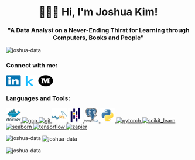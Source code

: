 <h1 align="center">🙋🏻‍♂️ Hi, I'm Joshua Kim!</h1>
<h3 align="center">"A Data Analyst on a Never-Ending Thirst for Learning through Computers, Books and People"</h3>

<p align="left"> <img src="https://komarev.com/ghpvc/?username=joshua-data&label=Profile%20views&color=0e75b6&style=flat" alt="joshua-data" /> </p>

<h3 align="left">Connect with me:</h3>
<p align="left">
<a href="https://linkedin.com/in/joshuajsk" target="blank"><img align="center" src="/images/linkedin_logo.png" alt="joshuajsk" height="30" width="40" /></a>
<a href="https://kaggle.com/joshuajsk" target="blank"><img align="center" src="/images/kaggle_logo.png" alt="joshuajsk" height="30" width="40" /></a>
<a href="https://medium.com/@joshua-data" target="blank"><img align="center" src="/images/medium_logo.png" alt="@joshua-data" height="30" width="40" /></a>
</p>

<h3 align="left">Languages and Tools:</h3>
<p align="left"> <a href="https://www.docker.com/" target="_blank" rel="noreferrer"> <img src="https://raw.githubusercontent.com/devicons/devicon/master/icons/docker/docker-original-wordmark.svg" alt="docker" width="40" height="40"/> </a> <a href="https://cloud.google.com" target="_blank" rel="noreferrer"> <img src="https://www.vectorlogo.zone/logos/google_cloud/google_cloud-icon.svg" alt="gcp" width="40" height="40"/> </a> <a href="https://git-scm.com/" target="_blank" rel="noreferrer"> <img src="https://www.vectorlogo.zone/logos/git-scm/git-scm-icon.svg" alt="git" width="40" height="40"/> </a> <a href="https://www.mysql.com/" target="_blank" rel="noreferrer"> <img src="https://raw.githubusercontent.com/devicons/devicon/master/icons/mysql/mysql-original-wordmark.svg" alt="mysql" width="40" height="40"/> </a> <a href="https://pandas.pydata.org/" target="_blank" rel="noreferrer"> <img src="https://raw.githubusercontent.com/devicons/devicon/2ae2a900d2f041da66e950e4d48052658d850630/icons/pandas/pandas-original.svg" alt="pandas" width="40" height="40"/> </a> <a href="https://www.postgresql.org" target="_blank" rel="noreferrer"> <img src="https://raw.githubusercontent.com/devicons/devicon/master/icons/postgresql/postgresql-original-wordmark.svg" alt="postgresql" width="40" height="40"/> </a> <a href="https://www.python.org" target="_blank" rel="noreferrer"> <img src="https://raw.githubusercontent.com/devicons/devicon/master/icons/python/python-original.svg" alt="python" width="40" height="40"/> </a> <a href="https://pytorch.org/" target="_blank" rel="noreferrer"> <img src="https://www.vectorlogo.zone/logos/pytorch/pytorch-icon.svg" alt="pytorch" width="40" height="40"/> </a> <a href="https://scikit-learn.org/" target="_blank" rel="noreferrer"> <img src="https://upload.wikimedia.org/wikipedia/commons/0/05/Scikit_learn_logo_small.svg" alt="scikit_learn" width="40" height="40"/> </a> <a href="https://seaborn.pydata.org/" target="_blank" rel="noreferrer"> <img src="https://seaborn.pydata.org/_images/logo-mark-lightbg.svg" alt="seaborn" width="40" height="40"/> </a> <a href="https://www.tensorflow.org" target="_blank" rel="noreferrer"> <img src="https://www.vectorlogo.zone/logos/tensorflow/tensorflow-icon.svg" alt="tensorflow" width="40" height="40"/> </a> <a href="https://zapier.com" target="_blank" rel="noreferrer"> <img src="https://www.vectorlogo.zone/logos/zapier/zapier-icon.svg" alt="zapier" width="40" height="40"/> </a> </p>

<p><img align="left" src="https://github-readme-stats.vercel.app/api/top-langs?username=joshua-data&show_icons=true&locale=en&layout=compact" alt="joshua-data" /></p>

<p>&nbsp;<img align="center" src="https://github-readme-stats.vercel.app/api?username=joshua-data&show_icons=true&locale=en" alt="joshua-data" /></p>

<p><img align="center" src="https://github-readme-streak-stats.herokuapp.com/?user=joshua-data&" alt="joshua-data" /></p>
